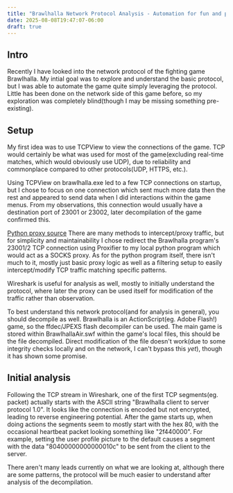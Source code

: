 ```yaml
---
title: "Brawlhalla Network Protocol Analysis - Automation for fun and profit"
date: 2025-08-08T19:47:07-06:00
draft: true
---
```


## Intro
Recently I have looked into the network protocol of the fighting game Brawlhalla. My intial goal was to explore and understand the basic protocol, but I was able to automate the game quite simply leveraging the protocol. Little has been done on the network side of this game before, so my exploration was completely blind(though I may be missing something pre-existing).

## Setup
My first idea was to use TCPView to view the connections of the game. TCP would certainly be what was used for most of the game(excluding real-time matches, which would obviously use UDP), due to reliability and commonplace compared to other protocols(UDP, HTTPS, etc.).

Using TCPView on brawlhalla.exe led to a few TCP connections on startup, but I chose to focus on one connection which sent much more data then the rest and appeared to send data when I did interactions within the game menus. From my observations, this connection would usually have a destination port of 23001 or 23002, later decompilation of the game confirmed this.

[Python proxy source](https://github.com/merrittlj/brawlhalla-proxy)
There are many methods to intercept/proxy traffic, but for simplicity and maintainability I chose redirect the Brawlhalla program's 23001/2 TCP connection using Proxifier to my local python program which would act as a SOCKS proxy. As for the python program itself, there isn't much to it, mostly just basic proxy logic as well as a filtering setup to easily intercept/modify TCP traffic matching specific patterns.

Wireshark is useful for analysis as well, mostly to initially understand the protocol, where later the proxy can be used itself for modification of the traffic rather than observation.

To best understand this network protocol(and for analysis in general), you should decompile as well. Brawlhalla is an ActionScript(eg. Adobe Flash!) game, so the ffdec/JPEXS flash decompiler can be used. The main game is stored within BrawlhallaAir.swf within the game's local files, this should be the file decompiled. Direct modification of the file doesn't work(due to some integrity checks locally and on the network, I can't bypass this *yet*), though it has shown some promise.

## Initial analysis
Following the TCP stream in Wireshark, one of the first TCP segments(eg. packet) actually starts with the ASCII string "Brawlhalla client to server protocol 1.0". It looks like the connection is encoded but not encrypted, leading to reverse engineering potential. After the game starts up, when doing actions the segments seem to mostly start with the hex 80, with the occasional heartbeat packet looking something like "2f440000". For example, setting the user profile picture to the default causes a segment with the data "80400000000000010c" to be sent from the client to the server.

There aren't many leads currently on what we are looking at, although there are some patterns, the protocol will be much easier to understand after analysis of the decompilation.
